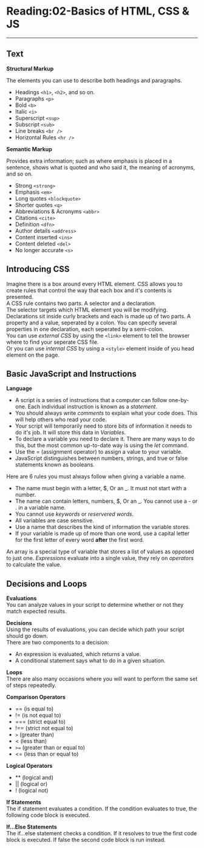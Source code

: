 # Reading:02-Basics of HTML, CSS & JS  

---

## Text  
**Structural Markup**  

The elements you can use to describe both headings and paragraphs.  

- Headings `<h1>`, `<h2>`, and so on.  
- Paragraphs `<p>`
- Bold `<b>`
- Italic `<i>`
- Superscript `<sup>`
- Subscript `<sub>`  
- Line breaks `<br />`
- Horizontal Rules `<hr />`

**Semantic Markup**  

Provides extra information; such as where emphasis is placed in a sentence, shows what is quoted and who said it, the meaning of acronyms, and so on.  

- Strong `<strong>`
- Emphasis `<em>`
- Long quotes `<blockquote>`
- Shorter quotes `<q>`
- Abbreviations & Acronyms `<abbr>`
- Citations `<cite>`
- Definition `<dfn>`
- Author details `<address>`
- Content inserted `<ins>`
- Content deleted `<del>`
- No longer accurate `<s>`  

## Introducing CSS  

Imagine there is a box around every HTML element. CSS allows you to create rules that control the way that each box and it's contents is presented.  
A CSS rule contains two parts. A selector and a declaration.  
The selector targets which HTML element you will be modifying.  
Declarations sit inside curly brackets and each is made up of two parts. A property and a value, seperated by a colon. You can specify several properties in one declaration, each seperated by a semi-colon.  
You can use *external CSS* by using the `<link>` element to tell the browser where to find your seperate CSS file.  
Or you can use *internal CSS* by using a `<style>` element inside of you head element on the page.  


## Basic JavaScript and Instructions  

**Language**  
- A script is a series of instructions that a computer can follow one-by-one. Each individual instruction is known as a *statement*.  
- You should always write *comments* to explain what your code does. This will help others who read your code.  
- Your script will temporarily need to store bits of information it needs to do it's job. It will store this data in *Variables*.  
- To declare a variable you need to declare it. There are many ways to do this, but the most common up-to-date way is using the *let* command.  
- Use the = (assignment operator) to assign a value to your variable.  
- JavaScript distinguishes between numbers, strings, and true or false statements known as booleans.  

Here are 6 rules you must always follow when giving a variable a name.  

- The name must begin with a letter, $, Or an _. It must not start with a number.  
- The name can contain letters, numbers, $, Or an _. You cannot use a - or . in a variable name.  
- You cannot use *keywords* or *reservered words*.  
- All variables are case sensitive.  
- Use a name that describes the kind of information the variable stores.  
- If your variable is made up of more than one word, use a capital letter for the first letter of every word **after** the first word.  


An array is a special type of variable that stores a list of values as opposed to just one. *Expressions* evaluate into a single value, they rely on *operators* to calculate the value.  


## Decisions and Loops  

**Evaluations**  
You can analyze values in your script to determine whether or not they match expected results.  

**Decisions**  
Using the results of evaluations, you can decide which path your script should go down.  
There are two components to a decision:  
- An expression is evaluated, which returns a value.  
- A conditional statement says what to do in a given situation.  

**Loops**  
There are also many occasions where you will want to perform the same set of steps repeatedly.  

**Comparison Operators**  
- == (is equal to)
- != (is not equal to)
- === (strict equal to)  
- !== (strict not equal to)  
- `>` (greater than)  
- < (less than)  
- `>=` (greater than or equal to)  
- <= (less than or equal to)

**Logical Operators**  
- ** (logical and)
- || (logical or)  
- ! (logical not)

**If Statements**  
The if statement evaluates a condition. If the condition evaluates to true, the following code block is executed.

**If...Else Statements**  
The if...else statement checks a condition. If it resolves to true the first code block is executed.
If false the second code block is run instead.  






